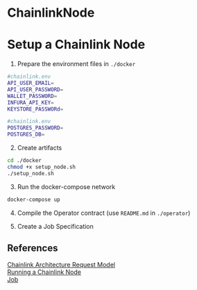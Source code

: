 # ChainlinkNode

# Setup a Chainlink Node
1. Prepare the environment files in ```./docker```
```bash 
#chainlink.env
API_USER_EMAIL=
API_USER_PASSWORD=
WALLET_PASSWORD=
INFURA_API_KEY=
KEYSTORE_PASSWORd=
```
```bash 
#chainlink.env
POSTGRES_PASSWORD=
POSTGRES_DB=
```

2. Create artifacts
```bash 
cd ./docker
chmod +x setup_node.sh 
./setup_node.sh 
```

3. Run the docker-compose network
```bash
docker-compose up
```

4. Compile the Operator contract (use ```README.md``` in ```./operator```)

5. Create a Job Specification

## References
[Chainlink Architecture Request Model](https://docs.chain.link/architecture-overview/architecture-request-model/)  
[Running a Chainlink Node](https://docs.chain.link/chainlink-nodes/v1/running-a-chainlink-node)  
[Job](https://docs.chain.link/chainlink-nodes/oracle-jobs/jobs)

